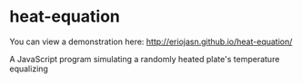 # heat-equation
You can view a demonstration here: http://eriojasn.github.io/heat-equation/

A JavaScript program simulating a randomly heated plate's temperature equalizing
